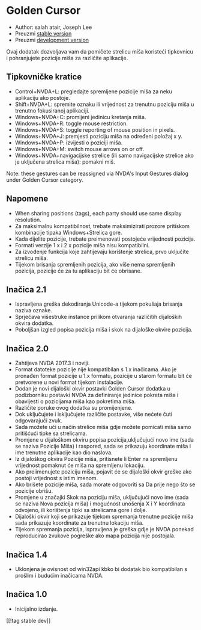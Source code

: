 # Golden Cursor #

* Author: salah atair, Joseph Lee
* Preuzmi [stable version][1]
* Preuzmi [development version][2]

Ovaj dodatak dozvoljava vam da pomičete strelicu miša koristeći tipkovnicu i
pohranjujete pozicije miša za različite aplikacije.

## Tipkovničke kratice 

* Control+NVDA+L: pregledajte spremljene pozicije miša za neku aplikaciju
  ako postoje.
* Shift+NVDA+L: spremite oznaku ili vrijednost za trenutnu poziciju miša u
  trenutno fokusiranoj aplikaciji.
* Windows+NVDA+C: promijeni jedinicu kretanja miša.
* Windows+NVDA+R: toggle mouse restriction.
* Windows+NVDA+S: toggle reporting of mouse position in pixels.
* Windows+NVDA+J: premjesti poziciju miša na određeni položaj x y.
* Windows+NVDA+P: izvijesti o poziciji miša.
* Windows+NVDA+M: switch mouse arrows on or off.
* Windows+NVDA+navigacijske strelice (ili samo navigacijske strelice ako je
  uključena strelica miša): pomakni miš.

Note: these gestures can be reassigned via NVDA's Input Gestures dialog
under Golden Cursor category.

## Napomene

* When sharing positions (tags), each party should use same display
  resolution.
* Za maksimalnu kompatibilnost, trebate maksimizirati prozore pritiskom
  kombinacije tipaka Windows+Strelica gore.
* Kada dijelite pozicije, trebate preimenovati postojeće vrijednosti
  pozicija.
* Formati verzije 1 x i 2 x pozicije miša nisu kompatibilni.
* Za izvođenje funkcija koje zahtijevaju korištenje strelica, prvo uključite
  strelicu miša.
* Tijekom brisanja spremljenih pozicija, ako više nema spremljenih pozicija,
  pozicije će za tu aplikaciju bit će obrisane.

## Inačica 2.1

* Ispravljena greška dekodiranja Unicode-a tijekom pokušaja brisanja naziva
  oznake.
* Sprječava višestruke instance prilikom otvaranja različitih dijaloških
  okvira dodatka.
* Poboljšan izgled popisa pozicija miša i skok na dijaloške okvire pozicija.

## Inačica 2.0

* Zahtijeva NVDA 2017.3 i noviji.
* Format datoteke pozicije nije kompatibilan s 1.x inačicama. Ako je
  pronađen format pozicije u 1.x formatu, pozicije u starom formatu bit će
  pretvorene u novi format tijekom instalacije.
* Dodan je novi dijaloški okvir postavki Golden Cursor dodatka u
  podizborniku postavki NVDA za definiranje jedinice pokreta miša i
  obavijesti o pozicijama miša kao pokretima miša.
* Različite poruke ovog dodatka su promijenjene.
* Dok uključujete i isključujete različite postavke, više nećete čuti
  odgovarajući zvuk.
* Sada možete ući u način strelice miša gdje možete pomicati miša samo
  pritišćući tipke sa strelicama.
* Promjene u dijaloškom okviru popisa pozicija,uključujući novo ime (sada se
  naziva Pozicije Miša) i raspored, sada se prikazuju koordinate miša i ime
  trenutne aplikacije kao dio naslova.
* Iz dijaloškog okvira Pozicije miša, pritisnete li Enter na spremljenu
  vrijednost pomaknut će miša na spremljenu lokaciju.
* Ako preiimenujete poziciju miša, pojavit će se dijaloški okvir greške ako
  postoji vrijednost s istim imenom. 
* Ako brišete pozicije miša, sada morate odgovoriti sa Da prije nego što se
  pozicije obrišu.
* Promjene u značajki Skok na poziciju miša, uključujući novo ime (sada se
  naziva Nova pozicija miša) i mogućnost unošenja X i Y koordinata odvojeno,
  ili korištenja tipki sa strelicama gore i dolje.
* Dijaloški okvir koji se prikazuje tijekom spremanja trenutne pozicije miša
  sada prikazuje koordinate za trenutnu lokaciju miša. 
* Tijekom spremanja pozicija, ispravljena je greška gdje je NVDA ponekad
  reproducirao zvukove pogreške ako mapa pozicija nije postojala.

## Inačica 1.4

* Uklonjena je ovisnost od win32api kbko bi dodatak bio kompatibilan s
  prošlim i budućim inačicama NVDA.

## Inačica 1.0

* Inicijalno izdanje.

[[!tag stable dev]]

[1]: https://addons.nvda-project.org/files/get.php?file=gc

[2]: https://addons.nvda-project.org/files/get.php?file=gc-dev
